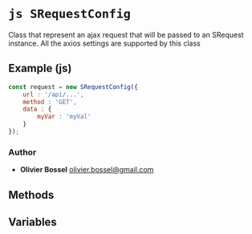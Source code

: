 


<!-- @namespace    sugar.js.http -->

# ```js SRequestConfig ```


Class that represent an ajax request that will be passed to an SRequest instance.
All the axios settings are supported by this class



## Example (js)

```js
const request = new SRequestConfig({
 	url : '/api/...',
 	method : 'GET',
 	data : {
 		myVar : 'myVal'
 	}
});
```


### Author
- **Olivier Bossel** <a href="mailto:olivier.bossel@gmail.com">olivier.bossel@gmail.com</a> 


## Methods



## Variables


